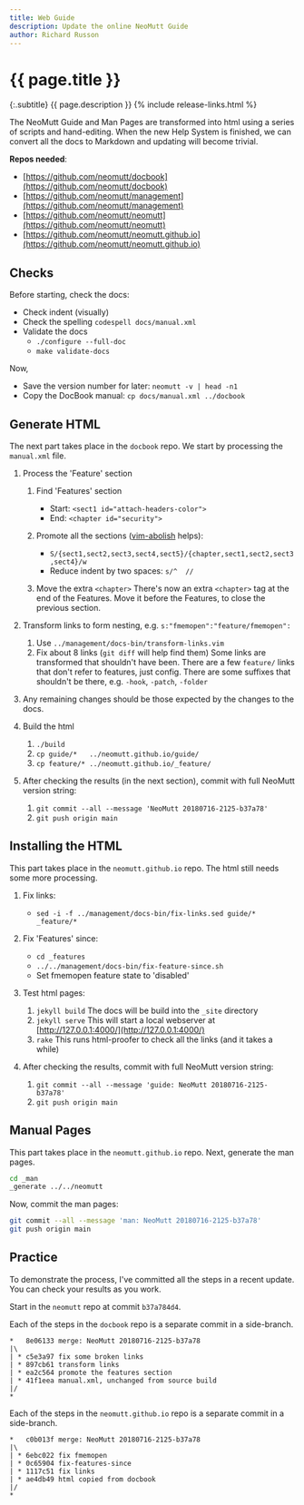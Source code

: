 ```yaml
---
title: Web Guide
description: Update the online NeoMutt Guide
author: Richard Russon
---
```


# {{ page.title }}

{:.subtitle}
{{ page.description }}
{% include release-links.html %}

The NeoMutt Guide and Man Pages are transformed into html using a series of
scripts and hand-editing.  When the new Help System is finished, we can convert
all the docs to Markdown and updating will become trivial.

**Repos needed**:
- [https://github.com/neomutt/docbook](https://github.com/neomutt/docbook)
- [https://github.com/neomutt/management](https://github.com/neomutt/management)
- [https://github.com/neomutt/neomutt](https://github.com/neomutt/neomutt)
- [https://github.com/neomutt/neomutt.github.io](https://github.com/neomutt/neomutt.github.io)

## Checks

Before starting, check the docs:

- Check indent (visually)
- Check the spelling
  `codespell docs/manual.xml`
- Validate the docs
  - `./configure --full-doc`
  - `make validate-docs`

Now,

- Save the version number for later:
  `neomutt -v | head -n1`
- Copy the DocBook manual:
  `cp docs/manual.xml ../docbook`

## Generate HTML

The next part takes place in the `docbook` repo.
We start by processing the `manual.xml` file.

1. Process the 'Feature' section
   1. Find 'Features' section
      - Start:  `<sect1 id="attach-headers-color">`
      - End:    `<chapter id="security">`

   2. Promote all the sections ([vim-abolish](https://github.com/tpope/vim-abolish) helps):
      - `S/{sect1,sect2,sect3,sect4,sect5}/{chapter,sect1,sect2,sect3,sect4}/w`
      - Reduce indent by two spaces: `s/^  //`

   3. Move the extra `<chapter>`
      There's now an extra `<chapter>` tag at the end of the Features.
      Move it before the Features, to close the previous section.

2. Transform links to form nesting, e.g.  `s:"fmemopen":"feature/fmemopen":`
   1. Use `../management/docs-bin/transform-links.vim`
   2. Fix about 8 links (`git diff` will help find them)
      Some links are transformed that shouldn't have been.
      There are a few `feature/` links that don't refer to features, just config.
      There are some suffixes that shouldn't be there, e.g. `-hook`, `-patch`, `-folder`

3. Any remaining changes should be those expected by the changes to the docs.

4. Build the html
   1. `./build`
   2. `cp guide/*   ../neomutt.github.io/guide/`
   3. `cp feature/* ../neomutt.github.io/_feature/`

5. After checking the results (in the next section), commit with full NeoMutt version string:
   
   1. `git commit --all --message 'NeoMutt 20180716-2125-b37a78'`
   2. `git push origin main`

## Installing the HTML

This part takes place in the `neomutt.github.io` repo.
The html still needs some more processing.

1. Fix links:
   - `sed -i -f ../management/docs-bin/fix-links.sed guide/* _feature/*`

2. Fix 'Features' since:
   - `cd _features`
   - `../../management/docs-bin/fix-feature-since.sh`
   - Set fmemopen feature state to 'disabled'

3. Test html pages:
   1. `jekyll build`
      The docs will be build into the `_site` directory
   2. `jekyll serve`
      This will start a local webserver at [http://127.0.0.1:4000/](http://127.0.0.1:4000/)
   3. `rake`
      This runs html-proofer to check all the links (and it takes a while)

4. After checking the results, commit with full NeoMutt version string:
   1. `git commit --all --message 'guide: NeoMutt 20180716-2125-b37a78'`
   2. `git push origin main`

## Manual Pages

This part takes place in the `neomutt.github.io` repo.
Next, generate the man pages.

```sh
cd _man
_generate ../../neomutt
```

Now, commit the man pages:

```sh
git commit --all --message 'man: NeoMutt 20180716-2125-b37a78'
git push origin main
```

## Practice

To demonstrate the process, I've committed all the steps in a recent update.
You can check your results as you work.

Start in the `neomutt` repo at commit `b37a784d4`.

Each of the steps in the `docbook` repo is a separate commit in a side-branch.

```
*   8e06133 merge: NeoMutt 20180716-2125-b37a78
|\  
| * c5e3a97 fix some broken links
| * 897cb61 transform links
| * ea2c564 promote the features section
| * 41f1eea manual.xml, unchanged from source build
|/  
*
```

Each of the steps in the `neomutt.github.io` repo is a separate commit in a side-branch.

```
*   c0b013f merge: NeoMutt 20180716-2125-b37a78
|\  
| * 6ebc022 fix fmemopen
| * 0c65904 fix-features-since
| * 1117c51 fix links
| * ae4db49 html copied from docbook
|/  
*
```


